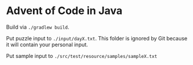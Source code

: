# Advent of Code in Java

Build via `./gradlew build`.

Put puzzle input to `./input/dayX.txt`.
This folder is ignored by Git because it will contain your personal input.

Put sample input to `./src/test/resource/samples/sampleX.txt`
